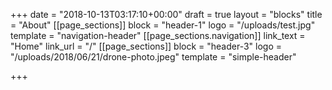 +++
date = "2018-10-13T03:17:10+00:00"
draft = true
layout = "blocks"
title = "About"
[[page_sections]]
block = "header-1"
logo = "/uploads/test.jpg"
template = "navigation-header"
[[page_sections.navigation]]
link_text = "Home"
link_url = "/"
[[page_sections]]
block = "header-3"
logo = "/uploads/2018/06/21/drone-photo.jpeg"
template = "simple-header"

+++
